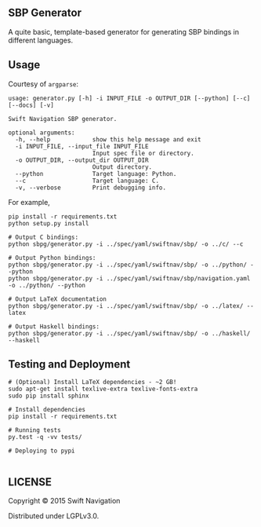 ## SBP Generator

A quite basic, template-based generator for generating SBP bindings in
different languages.

## Usage

Courtesy of `argparse`:

```
usage: generator.py [-h] -i INPUT_FILE -o OUTPUT_DIR [--python] [--c] [--docs] [-v]

Swift Navigation SBP generator.

optional arguments:
  -h, --help            show this help message and exit
  -i INPUT_FILE, --input_file INPUT_FILE
                        Input spec file or directory.
  -o OUTPUT_DIR, --output_dir OUTPUT_DIR
                        Output directory.
  --python              Target language: Python.
  --c                   Target language: C.
  -v, --verbose         Print debugging info.
```

For example,

```shell
pip install -r requirements.txt
python setup.py install

# Output C bindings:
python sbpg/generator.py -i ../spec/yaml/swiftnav/sbp/ -o ../c/ --c

# Output Python bindings:
python sbpg/generator.py -i ../spec/yaml/swiftnav/sbp/ -o ../python/ --python
python sbpg/generator.py -i ../spec/yaml/swiftnav/sbp/navigation.yaml -o ../python/ --python

# Output LaTeX documentation
python sbpg/generator.py -i ../spec/yaml/swiftnav/sbp/ -o ../latex/ --latex

# Output Haskell bindings:
python sbpg/generator.py -i ../spec/yaml/swiftnav/sbp/ -o ../haskell/ --haskell
```

## Testing and Deployment

```shell
# (Optional) Install LaTeX dependencies - ~2 GB!
sudo apt-get install texlive-extra texlive-fonts-extra
sudo pip install sphinx

# Install dependencies
pip install -r requirements.txt

# Running tests
py.test -q -vv tests/

# Deploying to pypi


```

## LICENSE

Copyright © 2015 Swift Navigation

Distributed under LGPLv3.0.
